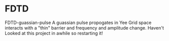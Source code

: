 # FDTD
FDTD-guassian-pulse
A guassian pulse propogates in Yee Grid space interacts with a "thin" barrier and frequency and amplitude change. Haven't Looked at this project in awhile so restarting it!
